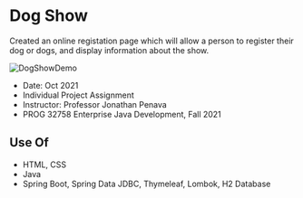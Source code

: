 # Dog Show
Created an online registation page which will allow a person to register their dog or dogs, and display information about the show.


![DogShowDemo](https://user-images.githubusercontent.com/84524297/140241275-7cf9e6ec-cad9-405c-8cef-27c085a24a9c.gif)


- Date: Oct 2021
- Individual Project Assignment
- Instructor: Professor Jonathan Penava
- PROG 32758 Enterprise Java Development, Fall 2021

## Use Of
- HTML, CSS
- Java
- Spring Boot, Spring Data JDBC, Thymeleaf, Lombok, H2 Database
